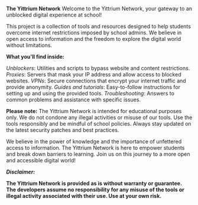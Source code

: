**The Yittrium Network**
Welcome to the Yittrium Network, your gateway to an unblocked digital experience at school!

This project is a collection of tools and resources designed to help students overcome internet restrictions imposed by school admins. We believe in open access to information and the freedom to explore the digital world without limitations.

**What you'll find inside:**

*Unblockers*: Utilities and scripts to bypass website and content restrictions.
*Proxies*: Servers that mask your IP address and allow access to blocked websites.
*VPNs*: Secure connections that encrypt your internet traffic and provide anonymity.
*Guides and tutorials*: Easy-to-follow instructions for setting up and using the provided tools.
*Troubleshooting*: Answers to common problems and assistance with specific issues.

**Please note:**
The Yittrium Network is intended for educational purposes only.
We do not condone any illegal activities or misuse of our tools.
Use the tools responsibly and be mindful of school policies.
Always stay updated on the latest security patches and best practices.

We believe in the power of knowledge and the importance of unfettered access to information. The Yittrium Network is here to empower students and break down barriers to learning. Join us on this journey to a more open and accessible digital world!

***Disclaimer:***

**The Yittrium Network is provided as is without warranty or guarantee. The developers assume no responsibility for any misuse of the tools or illegal activity associated with their use. Use at your own risk.**
